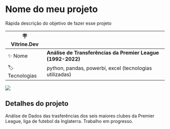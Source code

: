 # Nome do meu projeto

Rápida descrição do objetivo de fazer esse projeto

| :placard: Vitrine.Dev |     |
| -------------  | --- |
| :sparkles: Nome        | **Análise de Transferências da Premier League (1992-2022)**
| :label: Tecnologias | python, pandas, powerbi, excel (tecnologias utilizadas)

<!-- Inserir imagem com a #vitrinedev ao final do link -->
![](https://drive.google.com/file/d/19kyWRUJWawH02VQIh638M9zq2FIiycqm/view?usp=sharing#vitrinedev)

## Detalhes do projeto

Análise de Dados das trasferências dos seis maiores clubes da Premier League, liga de futebol da Inglaterra. Trabalho em progresso.
